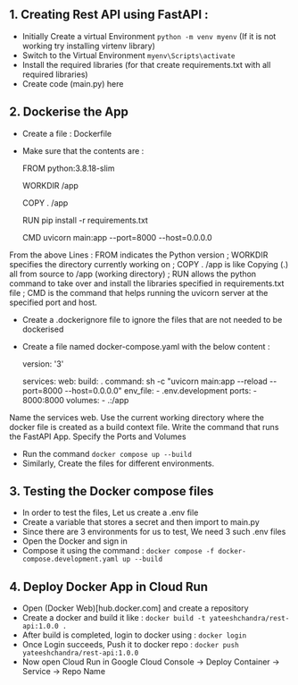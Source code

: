 ## 1. Creating Rest API using FastAPI : 
- Initially Create a virtual Environment `python -m venv myenv` (If it is not working try installing virtenv library)
- Switch to the Virtual Environment `myenv\Scripts\activate`
- Install the required libraries (for that create requirements.txt with all required libraries)
- Create code (main.py) here

## 2. Dockerise the App
- Create a file : Dockerfile
- Make sure that the contents are : 

    FROM python:3.8.18-slim

    WORKDIR /app

    COPY . /app

    RUN pip install -r requirements.txt

    CMD uvicorn main:app --port=8000 --host=0.0.0.0

From the above Lines : FROM indicates the Python version ; WORKDIR specifies the directory currently working on ; COPY . /app is like Copying (.) all from source to /app (working directory) ; RUN allows the python command to take over and install the libraries specified in requirements.txt file ; CMD is the command that helps running the uvicorn server at the specified port and host.

- Create a .dockerignore file to ignore the files that are not needed to be dockerised
- Create a file named docker-compose.yaml with the below content : 

    version: '3'

    services:
        web:
            build: .
            command: sh -c "uvicorn main:app --reload --port=8000 --host=0.0.0.0"
            env_file:
            - .env.development
            ports:
            - 8000:8000
            volumes:
            - .:/app

Name the services web. Use the current working directory where the docker file is created as a build context file. Write the command that runs the FastAPI App. Specify the Ports and Volumes

- Run the command `docker compose up --build`
- Similarly, Create the files for different environments.

## 3. Testing the Docker compose files
- In order to test the files, Let us create a .env file 
- Create a variable that stores a secret and then import to main.py
- Since there are 3 environments for us to test, We need 3 such .env files
- Open the Docker and sign in
- Compose it using the command : `docker compose -f docker-compose.development.yaml up --build`

## 4. Deploy Docker App in Cloud Run
- Open (Docker Web)[hub.docker.com] and create a repository
- Create a docker and build it like : `docker build -t yateeshchandra/rest-api:1.0.0 .`
- After build is completed, login to docker using : `docker login`
- Once Login succeeds, Push it to docker repo : `docker push yateeshchandra/rest-api:1.0.0`
- Now open Cloud Run in Google Cloud Console -> Deploy Container -> Service -> Repo Name